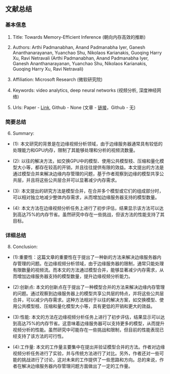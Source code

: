 ## 文献总结




### 基本信息
1. Title: Towards Memory-Efficient Inference (朝向内存高效的推断)
 
2. Authors: Arthi Padmanabhan, Anand Padmanabha Iyer, Ganesh Ananthanarayanan, Yuanchao Shu, Nikolaos Karianakis, Guoqing Harry Xu, Ravi Netravali (Arthi Padmanabhan, Anand Padmanabha Iyer, Ganesh Ananthanarayanan, Yuanchao Shu, Nikolaos Karianakis, Guoqing Harry Xu, Ravi Netravali)

3. Affiliation: Microsoft Research (微软研究院)

4. Keywords: video analytics, deep neural networks (视频分析, 深度神经网络)
   
5. Urls: Paper - [Link](https://doi.org/10.1145/3477083.3480150), Github - None (文章 - [链接](https://doi.org/10.1145/3477083.3480150)，Github - 无)


### 简要总结
6. Summary: 

- (1): 本文研究的背景是在边缘视频分析领域，由于边缘服务器通常具有较低的处理能力和GPU内存，限制了其能够处理和分析的视频流数量。

- (2): 以往的解决方法，如交换GPU中的模型、使用公共模型枝、压缩和量化模型大小等，都存在较高的开销，并且往往提供有限的效益。本文提出的方法是通过模型合并来解决边缘内存管理的问题，基于作者观察到边缘的模型共享公共层，并且将这些公共层合并可以显著减少内存需求。

- (3): 本文提出的研究方法是模型合并，在合并多个模型或它们的组成部分时，可以相对独立地减少整体内存需求，从而增加边缘服务器支持的模型数量。

- (4): 本文方法在边缘视频分析任务上进行了初步评估，结果显示该方法可以达到高达75%的内存节省。虽然研究中存在一些挑战，但该方法的性能支持了其目标。





### 详细总结

8. Conclusion: 

- (1):重要性：这篇文章的重要性在于提出了一种新的方法来解决边缘服务器内存管理的问题。在边缘视频分析领域，由于边缘服务器的限制，通常只能处理有限数量的视频流。而本文的方法通过模型合并，能够显著减少内存需求，从而增加边缘服务器支持的模型数量，提升边缘视频分析能力。

- (2):创新点: 本文的创新点在于提出了一种模型合并的方法来解决边缘内存管理的问题。通过观察到边缘服务器上的模型共享公共层的特点，并将这些公共层合并，可以减少内存需求。这种方法相对于以往的解决方案，如交换模型、使用公共模型枝、压缩和量化模型大小等，具有更低的开销和更大的效益。

- (3):性能: 本文的方法在边缘视频分析任务上进行了初步评估，结果显示可以达到高达75%的内存节省。这意味着边缘服务器可以支持更多的模型，从而提升视频分析的性能。虽然研究中可能存在一些挑战和限制，但目前的性能表现已经支持了该方法的可行性。

- (4):工作量: 本文的工作量主要集中在提出并验证模型合并的方法。作者对边缘视频分析任务进行了实验，并与传统方法进行了对比。另外，作者还对一些可能的挑战进行了讨论，这对未来的工作提供了一些思路和方向。总的来说，作者在解决边缘服务器内存管理问题方面做出了一定的工作量。




